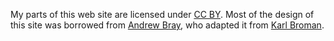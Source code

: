 My parts of this web site are licensed under
[CC BY](http://creativecommons.org/licenses/by/3.0/).
Most of the design of this site was borrowed from [Andrew Bray](https://github.com/andrewbray), who adapted it from [Karl Broman](https://github.com/kbroman).
